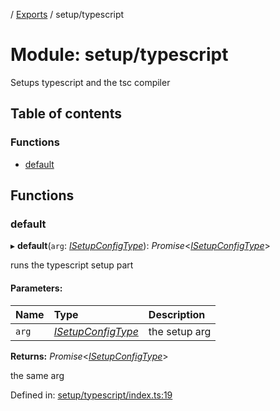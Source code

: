 [](../README.md) / [Exports](../modules.md) / setup/typescript

# Module: setup/typescript

Setups typescript and the tsc compiler

## Table of contents

### Functions

- [default](setup_typescript.md#default)

## Functions

### default

▸ **default**(`arg`: [*ISetupConfigType*](../interfaces/setup.isetupconfigtype.md)): *Promise*<[*ISetupConfigType*](../interfaces/setup.isetupconfigtype.md)\>

runs the typescript setup part

#### Parameters:

Name | Type | Description |
:------ | :------ | :------ |
`arg` | [*ISetupConfigType*](../interfaces/setup.isetupconfigtype.md) | the setup arg   |

**Returns:** *Promise*<[*ISetupConfigType*](../interfaces/setup.isetupconfigtype.md)\>

the same arg

Defined in: [setup/typescript/index.ts:19](https://github.com/onzag/itemize/blob/3efa2a4a/setup/typescript/index.ts#L19)
